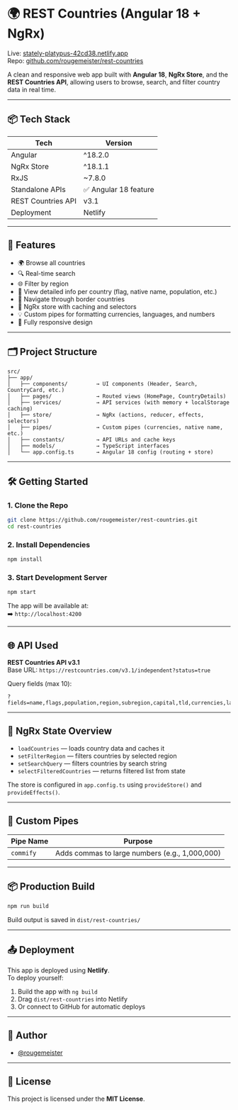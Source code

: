 
# 🌍 REST Countries (Angular 18 + NgRx)

Live: [stately-platypus-42cd38.netlify.app](https://stately-platypus-42cd38.netlify.app)  
Repo: [github.com/rougemeister/rest-countries](https://github.com/rougemeister/rest-countries)

A clean and responsive web app built with **Angular 18**, **NgRx Store**, and the **REST Countries API**, allowing users to browse, search, and filter country data in real time.

---

## 📦 Tech Stack

| Tech              | Version     |
|------------------|-------------|
| Angular          | ^18.2.0     |
| NgRx Store       | ^18.1.1     |
| RxJS             | ~7.8.0      |
| Standalone APIs  | ✅ Angular 18 feature |
| REST Countries API | v3.1       |
| Deployment       | Netlify     |

---

## 🚀 Features

- 🌍 Browse all countries
- 🔍 Real-time search
- 🌐 Filter by region
- 📄 View detailed info per country (flag, native name, population, etc.)
- 🔁 Navigate through border countries
- 🔁 NgRx store with caching and selectors
- 💡 Custom pipes for formatting currencies, languages, and numbers
- 📱 Fully responsive design

---

## 🗂️ Project Structure

```
src/
├── app/
│   ├── components/         → UI components (Header, Search, CountryCard, etc.)
│   ├── pages/              → Routed views (HomePage, CountryDetails)
│   ├── services/           → API services (with memory + localStorage caching)
│   ├── store/              → NgRx (actions, reducer, effects, selectors)
│   ├── pipes/              → Custom pipes (currencies, native name, etc.)
│   ├── constants/          → API URLs and cache keys
│   ├── models/             → TypeScript interfaces
│   └── app.config.ts       → Angular 18 config (routing + store)
```

---

## 🛠️ Getting Started

### 1. Clone the Repo

```bash
git clone https://github.com/rougemeister/rest-countries.git
cd rest-countries
```

### 2. Install Dependencies

```bash
npm install
```

### 3. Start Development Server

```bash
npm start
```

The app will be available at:  
➡️ `http://localhost:4200`

---

## 🌐 API Used

**REST Countries API v3.1**  
Base URL: `https://restcountries.com/v3.1/independent?status=true`

Query fields (max 10):

```
?fields=name,flags,population,region,subregion,capital,tld,currencies,languages,borders
```

---

## 🔁 NgRx State Overview

- `loadCountries` — loads country data and caches it
- `setFilterRegion` — filters countries by selected region
- `setSearchQuery` — filters countries by search string
- `selectFilteredCountries` — returns filtered list from state

The store is configured in `app.config.ts` using `provideStore()` and `provideEffects()`.

---

## 🧰 Custom Pipes

| Pipe Name     | Purpose                             |
|---------------|--------------------------------------|
| `commify`     | Adds commas to large numbers (e.g., 1,000,000) 

---

## 📦 Production Build

```bash
npm run build
```

Build output is saved in `dist/rest-countries/`

---

## 📤 Deployment

This app is deployed using **Netlify**.  
To deploy yourself:

1. Build the app with `ng build`
2. Drag `dist/rest-countries` into Netlify
3. Or connect to GitHub for automatic deploys

---

## 👤 Author

- [@rougemeister](https://github.com/rougemeister)

---

## 📄 License

This project is licensed under the **MIT License**.
